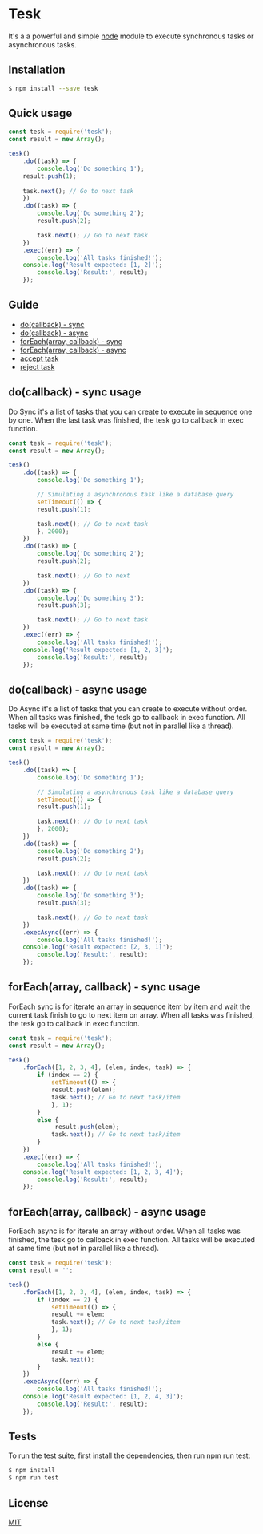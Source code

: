 # Tesk
It's a a powerful and simple [node](http://nodejs.org) module to execute synchronous tasks or asynchronous tasks.

## Installation

```bash
$ npm install --save tesk
```

## Quick usage

```javascript
const tesk = require('tesk');
const result = new Array();

tesk()
    .do((task) => {
        console.log('Do something 1');
	result.push(1);
	
	task.next(); // Go to next task
    })
    .do((task) => {
        console.log('Do something 2');
        result.push(2);

        task.next(); // Go to next task
    })
    .exec((err) => {
        console.log('All tasks finished!');
	console.log('Result expected: [1, 2]');
        console.log('Result:', result);
    });
```

## Guide
* [do(callback) - sync](#do---sync-usage)
* [do(callback) - async](#do---async-usage)
* [forEach(array, callback) - sync](#foreach---sync-usage)
* [forEach(array, callback) - async](#foreach---async-usage)
* [accept task]()
* [reject task]()

## do(callback) - sync usage
Do Sync it's a list of tasks that you can create to execute in sequence one by one. When the last task was finished, the tesk go to callback in exec function.

```javascript
const tesk = require('tesk');
const result = new Array();

tesk()
    .do((task) => {
        console.log('Do something 1');

        // Simulating a asynchronous task like a database query
        setTimeout(() => {
	    result.push(1);

	    task.next(); // Go to next task
        }, 2000);
    })
    .do((task) => {
        console.log('Do something 2');
        result.push(2);

        task.next(); // Go to next
    })
    .do((task) => {
        console.log('Do something 3');
        result.push(3);

        task.next(); // Go to next task
    })
    .exec((err) => {
        console.log('All tasks finished!');
	console.log('Result expected: [1, 2, 3]');
        console.log('Result:', result);
    });
```

## do(callback) - async usage
Do Async it's a list of tasks that you can create to execute without order. When all tasks was finished, the tesk go to callback in exec function. All tasks will be executed at same time (but not in parallel like a thread).

```javascript
const tesk = require('tesk');
const result = new Array();

tesk()
    .do((task) => {
        console.log('Do something 1');

        // Simulating a asynchronous task like a database query
        setTimeout(() => {
	    result.push(1);

	    task.next(); // Go to next task
        }, 2000);
    })
    .do((task) => {
        console.log('Do something 2');
        result.push(2);

        task.next(); // Go to next task
    })
    .do((task) => {
        console.log('Do something 3');
        result.push(3);

        task.next(); // Go to next task
    })
    .execAsync((err) => {
        console.log('All tasks finished!');
	console.log('Result expected: [2, 3, 1]');
        console.log('Result:', result);
    });
```

## forEach(array, callback) - sync usage
ForEach sync is for iterate an array in sequence item by item and wait the current task finish to go to next item on array. When all tasks was finished, the tesk go to callback in exec function.

```javascript
const tesk = require('tesk');
const result = new Array();

tesk()
    .forEach([1, 2, 3, 4], (elem, index, task) => {
        if (index == 2) {
            setTimeout(() => {
	        result.push(elem);
	        task.next(); // Go to next task/item
            }, 1);
        }
        else {
             result.push(elem);
            task.next(); // Go to next task/item
        }
    })
    .exec((err) => {
        console.log('All tasks finished!');
	console.log('Result expected: [1, 2, 3, 4]');
        console.log('Result:', result);
    });
```

## forEach(array, callback) - async usage
ForEach async is for iterate an array without order. When all tasks was finished, the tesk go to callback in exec function. All tasks will be executed at same time (but not in parallel like a thread).

```javascript
const tesk = require('tesk');
const result = '';

tesk()
    .forEach([1, 2, 3, 4], (elem, index, task) => {
        if (index == 2) {
            setTimeout(() => {
	        result += elem;
	        task.next(); // Go to next task/item
            }, 1);
        }
        else {
            result += elem;
            task.next();
        }
    })
    .execAsync((err) => {
        console.log('All tasks finished!');
	console.log('Result expected: [1, 2, 4, 3]');
        console.log('Result:', result);
    });
```

## Tests
To run the test suite, first install the dependencies, then run npm run test:

```bash
$ npm install
$ npm run test
```

## License
[MIT](LICENSE)
